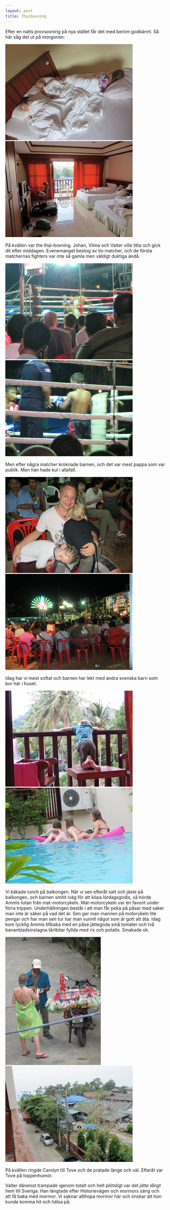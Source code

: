 ```yaml
---
layout: post
title: Thaiboxning
---
```


Efter en natts provsovning på nya stället får det med beröm godkännt. Så här såg det ut på morgonen:

<a href="/images/2012-01-14/IMG_0632.JPG"><img src="/images/2012-01-14/thumbnails/IMG_0632.JPG" /></a>
<a href="/images/2012-01-14/IMG_0634.JPG"><img src="/images/2012-01-14/thumbnails/IMG_0634.JPG" /></a>

På kvällen var the thai-boxning. Johan, Vilma och Valter ville titta och gick dit efter middagen. Evenemanget bestog av tio matcher, och de första matchernas fighters var inte så gamla men väldigt duktiga ändå.

<a href="/images/2012-01-14/IMG_0664.JPG"><img src="/images/2012-01-14/thumbnails/IMG_0664.JPG" /></a>
<a href="/images/2012-01-14/IMG_0666.JPG"><img src="/images/2012-01-14/thumbnails/IMG_0666.JPG" /></a>

Men efter några matcher kroknade barnen, och det var mest pappa som var publik. Men han hade kul i allafall.

<a href="/images/2012-01-14/IMG_0668.JPG"><img src="/images/2012-01-14/thumbnails/IMG_0668.JPG" /></a>
<a href="/images/2012-01-14/IMG_0669.JPG"><img src="/images/2012-01-14/thumbnails/IMG_0669.JPG" /></a>

Idag har vi mest softat och barnen har lekt med andra svenska barn som bor här i huset.

<a href="/images/2012-01-14/IMG_0671.JPG"><img src="/images/2012-01-14/thumbnails/IMG_0671.JPG" /></a>
<a href="/images/2012-01-14/IMG_0684.JPG"><img src="/images/2012-01-14/thumbnails/IMG_0684.JPG" /></a>

Vi käkade lunch på balkongen. När vi sen efteråt satt och jäste på balkongen, och barnen smitit iväg för att köpa lördagsgodis, så hörde Ammis tutan från mat-motorcykeln. Mat-motorcykeln var en favorit under förra trippen. Underhållningen består i att man får peka på påsar med saker man inte är säker på vad det är. Sen ger man mannen på motorykeln lite pengar och har man sen tur har man vunnit något som är gott att äta. Idag kom lycklig Ammis tillbaka med en påse jättegoda små tomater och två bananbladsinslagna tårtbitar fyllda med ris och potatis. Smakade ok.

<a href="/images/2012-01-14/IMG_0678.JPG"><img src="/images/2012-01-14/thumbnails/IMG_0678.JPG" /></a>
<a href="/images/2012-01-14/IMG_0679.JPG"><img src="/images/2012-01-14/thumbnails/IMG_0679.JPG" /></a>

På kvällen ringde Carolyn till Tove och de pratade länge och väl. Efteråt var Tove på toppenhumör. 

Valter däremot trampade igenom totalt och helt plötsligt var det _jätte långt_ hem till Sveriga. Han längtade efter Historievägen och mormors säng och att få baka med mormor. Vi saknar allihopa mormor här och önskar att hon kunde komma hit och hälsa på.
